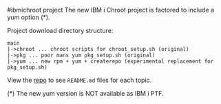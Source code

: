 #ibmichroot project
The new IBM i Chroot project is factored to include a yum option (*). 

Project download directory structure:
```
main
|->chroot ... chroot scripts for chroot_setup.sh (original)
|->pkg ... poor mans yum pkg_setup.sh (original)
|->yum ... new rpm + yum + createrepo (experimental replacement for pkg_setup.sh)
```
View the [repo](https://bitbucket.org/litmis/ibmichroot/src) to see `README.md` files for each topic.

(*) The new yum version is NOT available as IBM i PTF.

